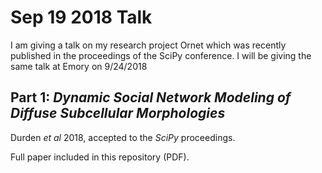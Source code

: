 # Sep 19 2018 Talk

I am giving a talk on my research project Ornet which was recently published in the proceedings of the SciPy conference. I will be giving the same talk at Emory on 9/24/2018

## Part 1: _Dynamic Social Network Modeling of Diffuse Subcellular Morphologies_

Durden _et al_ 2018, accepted to the _SciPy_ proceedings.

Full paper included in this repository (PDF).

